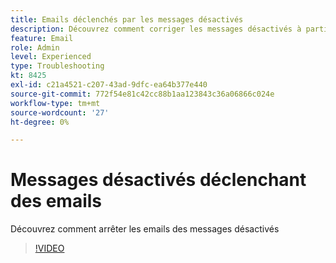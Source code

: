 ```yaml
---
title: Emails déclenchés par les messages désactivés
description: Découvrez comment corriger les messages désactivés à partir du déclenchement des emails
feature: Email
role: Admin
level: Experienced
type: Troubleshooting
kt: 8425
exl-id: c21a4521-c207-43ad-9dfc-ea64b377e440
source-git-commit: 772f54e81c42cc88b1aa123843c36a06866c024e
workflow-type: tm+mt
source-wordcount: '27'
ht-degree: 0%

---
```


# Messages désactivés déclenchant des emails

Découvrez comment arrêter les emails des messages désactivés
>[!VIDEO](https://video.tv.adobe.com/v/335981?quality=12)
